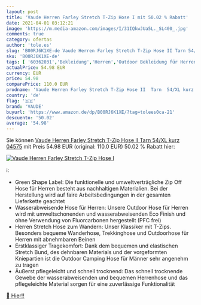 ```yaml
---
layout: post
title: 'Vaude Herren Farley Stretch T-Zip Hose I mit 50.02 % Rabatt'
date: 2021-04-01 03:12:21
image: 'https://m.media-amazon.com/images/I/31IQkwJUa5L._SL400_.jpg'
comments: true
category: ofertas
author: 'tole.es'
slug: 'B00RJ6K1XE-de Vaude Herren Farley Stretch T-Zip Hose II Tarn 54/XL kurz...'
sku: 'B00RJ6K1XE-de'
tags: [ '60362031','Bekleidung','Herren','Outdoor Bekleidung für Herren','Outdoor Hosen für Herren','Outdoor-Bekleidung','Produkte','Sport','Sport & Freizeit','Sport & Outdoor Aktivitäten, Bekleidung & Ausrüstung','vaude', ]
actualPrice: 54.98 EUR
currency: EUR
price: 54.98
comparePrice: 110.0 EUR
prodname: 'Vaude Herren Farley Stretch T-Zip Hose II  Tarn  54/XL kurz    04575'
country: 'de'
flag: '🇩🇪'
brand: 'VAUDE'
buyurl: 'https://www.amazon.de/dp/B00RJ6K1XE/?tag=tolees0ca-21'
descuento: '50.02'
average: '54.98'
---
```


Sie können [Vaude Herren Farley Stretch T-Zip Hose II  Tarn  54/XL kurz    04575](https://www.amazon.de/dp/B00RJ6K1XE/?tag=tolees0ca-21) mit Preis 54.98 EUR (original: 110.0 EUR) 50.02 % Rabatt hier:

[![Vaude Herren Farley Stretch T-Zip Hose I](https://m.media-amazon.com/images/I/31IQkwJUa5L._SL400_.jpg)](https://www.amazon.de/dp/B00RJ6K1XE/?tag=tolees0ca-21)

ℹ️:

- Green Shape Label: Die funktionelle und umweltverträgliche Zip Off Hose für Herren besteht aus nachhaltigen Materialien. Bei der Herstellung wird auf faire Arbeitsbedingungen in der gesamten Lieferkette geachtet
- Wasserabweisende Hose für Herren: Unsere Outdoor Hose für Herren wird mit umweltschonenden und wasserabweisenden Eco Finish und ohne Verwendung von Fluorcarbonen hergestellt (PFC frei)
- Herren Stretch Hose zum Wandern: Unser Klassiker mit T-Zips. Besonders bequeme Wanderhose, Trekkinghose und Outdoorhose für Herren mit abnehmbaren Beinen
- Erstklassiger Tragekomfort: Dank dem bequemen und elastischen Stretch Bund, des dehnbaren Materials und der vorgeformten Kniepartien ist die Outdoor Camping Hose für Männer sehr angenehm zu tragen
- Äußerst pflegeleicht und schnell trocknend: Das schnell trocknende Gewebe der wasserabweisenden und bequemen Herrenhose und das pflegeleichte Material sorgen für eine zuverlässige Funktionalität

[🛒 Hier!!](https://www.amazon.de/dp/B00RJ6K1XE/?tag=tolees0ca-21)
